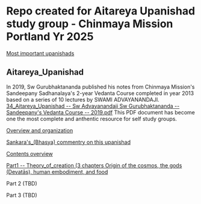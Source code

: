 # Repo created for Aitareya Upanishad study group - Chinmaya Mission Portland Yr 2025

[Most important upanishads](https://github.com/lgtkgtv/upanishads_vedanta_study/blob/main/about_upanishads.md)  

## Aitareya_Upanishad

In 2019, Sw Gurubhaktananda published his notes from Chinmaya Mission's Sandeepany Sadhanalaya's 2-year Vedanta Course completed in year 2013 based on a series of 10 lectures by SWAMI ADVAYANANDAJI.  
[34_Aitareya_Upanishad -- Sw Advayanandaji Sw Gurubhaktananda -- Sandeepany's Vedanta Course -- 2019.pdf](https://chinfo.org/wp-content/uploads/2024/05/34_Aitareya_Upanishad-fced564c-5f2f-45c3-a707-9990f0e6fc3f.pdf)  This PDF document has become one the most complete and anthentic resource for self study groups. 


[Overview and organization](https://github.com/lgtkgtv/upanishads_vedanta_study/blob/main/Aitareya_Upanishad/1_Notes_from--Sw_Gurubhaktanandas--Sandeepanys_Vedanta_Course--2019.md)   

[Sankara's_(Bhasya) commentry on this upanishad](https://github.com/lgtkgtv/upanishads_vedanta_study/blob/main/Aitareya_Upanishad/2_Sankara_Bhasya--from--Rameshji--reformatted.md)  

[Contents overview](https://github.com/lgtkgtv/upanishads_vedanta_study/blob/main/Aitareya_Upanishad/3_Contents.md)  

[Part1 -- Theory_of_creation (3 chapters Origin of the cosmos, the gods (Devatās), human embodiment, and food](https://github.com/lgtkgtv/upanishads_vedanta_study/blob/main/Aitareya_Upanishad/4_Part1--Theory_of_creation.md)  

Part 2 (TBD)  

Part 3 (TBD)  


